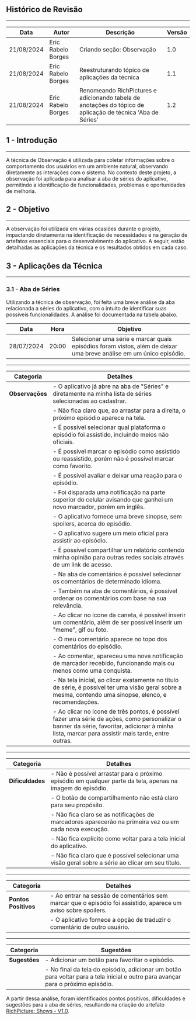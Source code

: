 ## Histórico de Revisão
---
| Data       | Autor         | Descrição                          | Versão |
|------------|---------------|------------------------------------|--------|
| 21/08/2024 | Eric Rabelo Borges | Criando seção: Observação | 1.0 |
| 21/08/2024 | Eric Rabelo Borges | Reestruturando tópico de aplicações da técnica | 1.1 |
| 21/08/2024 | Eric Rabelo Borges | Renomeando RichPictures e adicionando tabela de anotações do tópico de aplicação de técnica 'Aba de Séries' | 1.2 |

## 1 - Introdução
---
A técnica de Observação é utilizada para coletar informações sobre o comportamento dos usuários em um ambiente natural, observando diretamente as interações com o sistema. No contexto deste projeto, a observação foi aplicada para analisar a aba de séries do aplicativo, permitindo a identificação de funcionalidades, problemas e oportunidades de melhoria.

## 2 - Objetivo
---
A observação foi utilizada em várias ocasiões durante o projeto, impactando diretamente na identificação de necessidades e na geração de artefatos essenciais para o desenvolvimento do aplicativo. A seguir, estão detalhadas as aplicações da técnica e os resultados obtidos em cada caso. 

## 3 - Aplicações da Técnica
---
### 3.1 - Aba de Séries
Utilizando a técnica de observação, foi feita uma breve análise da aba relacionada a séries do aplicativo, com o intuito de identificar suas possíveis funcionalidades. A análise foi documentada na tabela abaixo.

| **Data**   | **Hora**   | **Objetivo**                                                                 |
|------------|------------|------------------------------------------------------------------------------|
| 28/07/2024 | 20:00      | Selecionar uma série e marcar quais episódios foram vistos, além de deixar uma breve análise em um único episódio. |

---

| **Categoria**   | **Detalhes**                                                                                                                                       |
|-----------------|----------------------------------------------------------------------------------------------------------------------------------------------------|
| **Observações** | - O aplicativo já abre na aba de "Séries" e diretamente na minha lista de séries selecionadas ao cadastrar.                                        |
|                 | - Não fica claro que, ao arrastar para a direita, o próximo episódio aparece na tela.                                                              |
|                 | - É possível selecionar qual plataforma o episódio foi assistido, incluindo meios não oficiais.                                                    |
|                 | - É possível marcar o episódio como assistido ou reassistido, porém não é possível marcar como favorito.                                           |
|                 | - É possível avaliar e deixar uma reação para o episódio.                                                                                          |
|                 | - Foi disparada uma notificação na parte superior do celular avisando que ganhei um novo marcador, porém em inglês.                                 |
|                 | - O aplicativo fornece uma breve sinopse, sem spoilers, acerca do episódio.                                                                        |
|                 | - O aplicativo sugere um meio oficial para assistir ao episódio.                                                                                   |
|                 | - É possível compartilhar um relatório contendo minha opinião para outras redes sociais através de um link de acesso.                              |
|                 | - Na aba de comentários é possível selecionar os comentários de determinado idioma.                                                                |
|                 | - Também na aba de comentários, é possível ordenar os comentários com base na sua relevância.                                                      |
|                 | - Ao clicar no ícone da caneta, é possível inserir um comentário, além de ser possível inserir um "meme", gif ou foto.                             |
|                 | - O meu comentário aparece no topo dos comentários do episódio.                                                                                    |
|                 | - Ao comentar, apareceu uma nova notificação de marcador recebido, funcionando mais ou menos como uma conquista.                                   |
|                 | - Na tela inicial, ao clicar exatamente no título de série, é possível ter uma visão geral sobre a mesma, contendo uma sinopse, elenco, e recomendações. |
|                 | - Ao clicar no ícone de três pontos, é possível fazer uma série de ações, como personalizar o banner da série, favoritar, adicionar à minha lista, marcar para assistir mais tarde, entre outras. |

---

| **Categoria**        | **Detalhes**                                                                                                    |
|----------------------|-----------------------------------------------------------------------------------------------------------------|
| **Dificuldades**      | - Não é possível arrastar para o próximo episódio em qualquer parte da tela, apenas na imagem do episódio.      |
|                      | - O botão de compartilhamento não está claro para seu propósito.                                                |
|                      | - Não fica claro se as notificações de marcadores aparecerão na primeira vez ou em cada nova execução.           |
|                      | - Não fica explícito como voltar para a tela inicial do aplicativo.                                             |
|                      | - Não fica claro que é possível selecionar uma visão geral sobre a série ao clicar em seu título.                |

---

| **Categoria**        | **Detalhes**                                                                                                    |
|----------------------|-----------------------------------------------------------------------------------------------------------------|
| **Pontos Positivos** | - Ao entrar na sessão de comentários sem marcar que o episódio foi assistido, aparece um aviso sobre spoilers.   |
|                      | - O aplicativo fornece a opção de traduzir o comentário de outro usuário.                                       |

---

| **Categoria**   | **Sugestões**                                                                                                      |
|-----------------|--------------------------------------------------------------------------------------------------------------------|
| **Sugestões**   | - Adicionar um botão para favoritar o episódio.                                                                    |
|                 | - No final da tela do episódio, adicionar um botão para voltar para a tela inicial e outro para avançar para o próximo episódio. |


 A partir dessa análise, foram identificados pontos positivos, dificuldades e sugestões para a aba de séries, resultando na criação do artefato [RichPicture: Shows - V1.0](../Pre-rastreabilidade/richpicture.md#v1shows).

